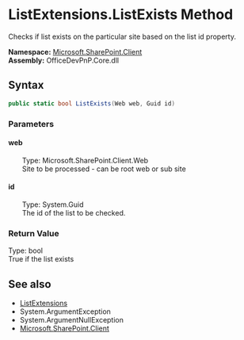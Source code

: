 # ListExtensions.ListExists Method  
 Checks if list exists on the particular site based on the list id property.   

**Namespace:** [Microsoft.SharePoint.Client](Microsoft.SharePoint.Client.md)  
**Assembly:** OfficeDevPnP.Core.dll  
## Syntax
```C#
public static bool ListExists(Web web, Guid id)
```
### Parameters
#### web  
&emsp;&emsp;Type: Microsoft.SharePoint.Client.Web  
&emsp;&emsp;Site to be processed - can be root web or sub site  

  

#### id  
&emsp;&emsp;Type: System.Guid  
&emsp;&emsp;The id of the list to be checked.  

  

### Return Value
Type: bool  
True if the list exists  


## See also
- [ListExtensions](Microsoft.SharePoint.Client.ListExtensions.md) 
- System.ArgumentException
- System.ArgumentNullException
- [Microsoft.SharePoint.Client](Microsoft.SharePoint.Client.md) 
